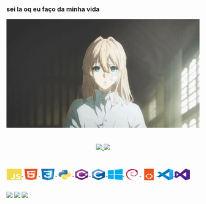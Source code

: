 ### sei la oq eu faço da minha vida

<div align="center">
  <img src="https://github.com/zLuuuck/zLuuuck/blob/main/gifs/violet_salute.gif">
</div>

#

<div align="center">
  <a href="https://github.com/zLuuuck">
  <img height="160em" src="https://github-readme-stats.vercel.app/api?username=zLuuuck&theme=dark&show_icons=true"/>
  <img height="160em" src="https://github-readme-stats.vercel.app/api/top-langs/?username=zLuuuck&layout=compact&langs_count=7&theme=dark"/>
</div>
  
  ##
 
<div style="display: inline_block"><br>
  <img align="center" alt="Luck-Js" height="30" width="40" src="https://raw.githubusercontent.com/devicons/devicon/master/icons/javascript/javascript-plain.svg">
  <img align="center" alt="Luck-HTML" height="30" width="40" src="https://raw.githubusercontent.com/devicons/devicon/master/icons/html5/html5-original.svg">
  <img align="center" alt="Luck-CSS" height="30" width="40" src="https://raw.githubusercontent.com/devicons/devicon/master/icons/css3/css3-original.svg">
  <img align="center" alt="Luck-Python" height="30" width="40" src="https://raw.githubusercontent.com/devicons/devicon/master/icons/python/python-original.svg">
  <img align="center" alt="Luck-Csharp" height="30" width="40" src="https://raw.githubusercontent.com/devicons/devicon/master/icons/csharp/csharp-original.svg">
  <img align="center" alt="Luck-C" height="30" width="40" src="https://raw.githubusercontent.com/devicons/devicon/master/icons/c/c-original.svg">
  <img align="center" alt="Luck-Debian" height="30" width="40" src="https://raw.githubusercontent.com/devicons/devicon/master/icons/windows8/windows8-original.svg">
  <img align="center" alt="Luck-Debian" height="30" width="40" src="https://raw.githubusercontent.com/devicons/devicon/master/icons/debian/debian-original.svg">
  <img align="center" alt="Luck-Ubuntu" height="30" width="40" src="https://raw.githubusercontent.com/devicons/devicon/master/icons/ubuntu/ubuntu-plain.svg">
  <img align="center" alt="Luck-vscode" height="30" width="40" src="https://raw.githubusercontent.com/devicons/devicon/master/icons/vscode/vscode-original.svg">
  <img align="center" alt="Luck-VS" height="30" width="40" src="https://raw.githubusercontent.com/devicons/devicon/master/icons/visualstudio/visualstudio-plain.svg">
</div>
  
 ##

<div> 
  <a href="https://www.youtube.com/channel/UC_-uuuZbY0AAt9CViNzvc-Q" target="_blank"><img src="https://img.shields.io/badge/YouTube-FF0000?style=for-the-badge&logo=youtube&logoColor=white" target="_blank"></a>
  <a href="https://www.instagram.com/z_luuuck/" target="_blank"><img src="https://img.shields.io/badge/-Instagram-%23E4405F?style=for-the-badge&logo=instagram&logoColor=white" target="_blank"></a>
  <a href="https://www.linkedin.com/lucastoterol" target="_blank"><img src="https://img.shields.io/badge/-LinkedIn-%230077B5?style=for-the-badge&logo=linkedin&logoColor=white" target="_blank"></a> 
 
</div>
